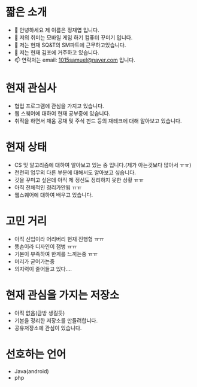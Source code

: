 # 짧은 소개
- 👋 안녕하세요 제 이름은 정재엽 입니다.
- 👀 저의 취미는 모바일 게임 하기 컴퓨터 꾸미기 입니다.
- 🌱 저는 현재 SQ&T의 SM파트에 근무하고있습니다.
- 💞️ 저는 현재 김포에 거주하고 있습니다.
- 📫 연락처는 email: 1015samuel@naver.com 입니다.

# 현재 관심사
* 협업 프로그램에 관심을 가지고 있습니다.
* 웹 스퀘어에 대하여 현재 공부중에 있습니다.
* 취직을 하면서 채움 공채 및 주식 펀드 등의 재테크에 대해 알아보고 있습니다.

# 현재 상태
* CS 및 알고리즘에 대하여 알아보고 있는 중 입니다.(제가 아는것보다 많아서 ㅠㅠ)
* 천천히 업무외 다른 부분에 대해서도 알아보고 싶습니다.
* 깃을 꾸미고 싶은데 아직 제 정신도 정리하지 못한 상황 ㅠㅠ
* 아직 전체적인 정리가안됨 ㅠㅠ
* 웹스퀘어에 대하여 배우고 있습니다.

# 고민 거리
* 아직 신입이라 어리버리 현재 진행형 ㅠㅠ
* 똥손이라 디자인이 잼병 ㅠㅠ
* 기본이 부족하여 한계를 느끼는중 ㅠㅠ
* 머리가 굳어가는중
* 의지력이 줄어들고 있다....

# 현재 관심을 가지는 저장소
* 아직 없음(금방 생길듯)
* 기본을 정리한 저장소를 만들려합니다.
* 공유저장소에 관심이 있습니다.

# 선호하는 언어
* Java(android)
* php

<!---
YeopJae-Mon/YeopJae-Mon is a ✨ special ✨ repository because its `README.md` (this file) appears on your GitHub profile.
You can click the Preview link to take a look at your changes.
--->
